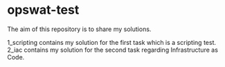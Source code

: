 # opswat-test

The aim of this repository is to share my solutions.

1_scripting contains my solution for the first task which is a scripting test.  
2_iac contains my solution for the second task regarding Infrastructure as Code.
